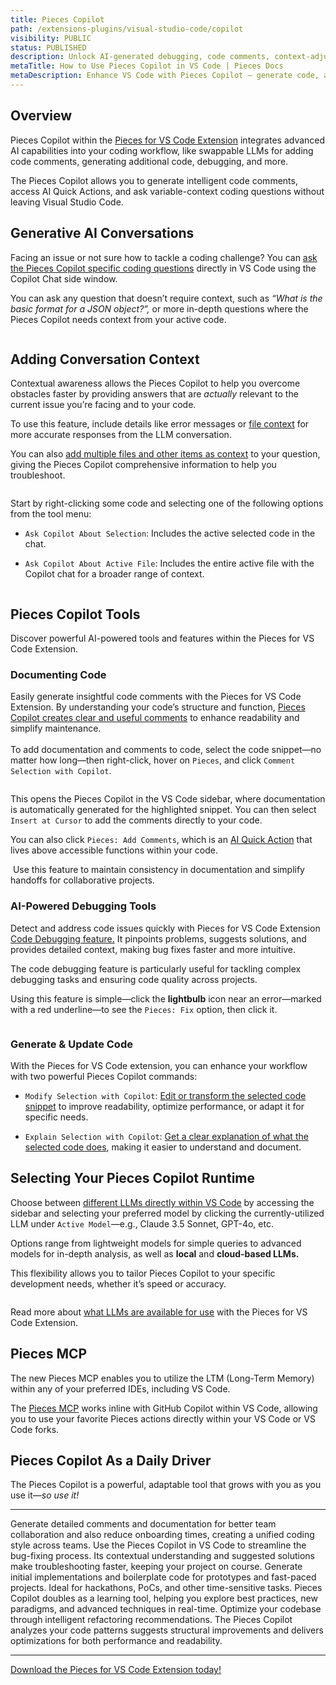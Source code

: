 ```yaml
---
title: Pieces Copilot
path: /extensions-plugins/visual-studio-code/copilot
visibility: PUBLIC
status: PUBLISHED
description: Unlock AI-generated debugging, code comments, context-adjusted prompting,  and more with Pieces Copilot.
metaTitle: How to Use Pieces Copilot in VS Code | Pieces Docs
metaDescription: Enhance VS Code with Pieces Copilot – generate code, add comments, debug, and use AI Quick Actions with swappable LLMs seamlessly
---
```


## Overview

Pieces Copilot within the <a target="_blank" href="https://marketplace.visualstudio.com/items?itemName=MeshIntelligentTechnologiesInc.pieces-vscode">Pieces for VS Code Extension</a> integrates advanced AI capabilities into your coding workflow, like swappable LLMs for adding code comments, generating additional code, debugging, and more.

The Pieces Copilot allows you to generate intelligent code comments, access AI Quick Actions, and ask variable-context coding questions without leaving Visual Studio Code.

## Generative AI Conversations

Facing an issue or not sure how to tackle a coding challenge? You can [ask the Pieces Copilot specific coding questions](/products/extensions-plugins/visual-studio-code/copilot/chat) directly in VS Code using the Copilot Chat side window.

You can ask any question that doesn’t require context, such as *“What is the basic format for a JSON object?”,* or more in-depth questions where the Pieces Copilot needs context from your active code.

<Image src="https://storage.googleapis.com/hashnode_product_documentation_assets/cdn_migrate_repair_2/visual_studio_code/generative_ai_conversations.png" alt="" align="center" fullwidth="true" />

## Adding Conversation Context

Contextual awareness allows the Pieces Copilot to help you overcome obstacles faster by providing answers that are *actually* relevant to the current issue you’re facing and to your code.

To use this feature, include details like error messages or [file context](/products/extensions-plugins/visual-studio-code/copilot/chat#adjusting-conversation-context) for more accurate responses from the LLM conversation.

You can also [add multiple files and other items as context](/products/extensions-plugins/visual-studio-code/copilot/chat#adding-items-to-copilot-chats) to your question, giving the Pieces Copilot comprehensive information to help you troubleshoot.

<Image src="https://storage.googleapis.com/hashnode_product_documentation_assets/cdn_migrate_repair_2/visual_studio_code/adding_conversation_context.png" alt="" align="center" fullwidth="true" />

Start by right-clicking some code and selecting one of the following options from the tool menu:

* `Ask Copilot About Selection`: Includes the active selected code in the chat.

* `Ask Copilot About Active File`: Includes the entire active file with the Copilot chat for a broader range of context.

<Image src="https://storage.googleapis.com/hashnode_product_documentation_assets/vs_code_extension_assets/pieces_copilot/MAIN_pieces_copilot/hover_over_ask_active_file.png" alt="" align="center" fullwidth="true" />

## Pieces Copilot Tools

Discover powerful AI-powered tools and features within the Pieces for VS Code Extension.

### Documenting Code

Easily generate insightful code comments with the Pieces for VS Code Extension. By understanding your code’s structure and function, [Pieces Copilot creates clear and useful comments](/products/extensions-plugins/visual-studio-code/copilot/documenting-code#commenting-code-selections-with-pieces-copilot) to enhance readability and simplify maintenance.\
\
To add documentation and comments to code, select the code snippet—no matter how long—then right-click, hover on `Pieces`, and click `Comment Selection with Copilot`.

<Image src="https://storage.googleapis.com/hashnode_product_documentation_assets/vs_code_extension_assets/pieces_copilot/MAIN_pieces_copilot/hover_over_comment.png" alt="" align="center" fullwidth="true" />

This opens the Pieces Copilot in the VS Code sidebar, where documentation is automatically generated for the highlighted snippet. You can then select `Insert at Cursor` to add the comments directly to your code.

You can also click `Pieces: Add Comments`, which is an [AI Quick Action](/products/extensions-plugins/visual-studio-code#using-ai-quick-actions) that lives above accessible functions within your code.

<Image src="https://storage.googleapis.com/hashnode_product_documentation_assets/vs_code_extension_assets/pieces_copilot/MAIN_pieces_copilot/add_comments_quick_action.gif" alt="" align="center" fullwidth="true" />

<Callout type="tip">
  Use this feature to maintain consistency in documentation and simplify handoffs for collaborative projects.
</Callout>

### AI-Powered Debugging Tools

Detect and address code issues quickly with Pieces for VS Code Extension [Code Debugging feature.](/products/extensions-plugins/visual-studio-code/copilot/debugging-errors) It pinpoints problems, suggests solutions, and provides detailed context, making bug fixes faster and more intuitive.

The code debugging feature is particularly useful for tackling complex debugging tasks and ensuring code quality across projects.

Using this feature is simple—click the **lightbulb** icon near an error—marked with a red underline—to see the `Pieces: Fix` option, then click it.

<Image src="https://storage.googleapis.com/hashnode_product_documentation_assets/vs_code_extension_assets/pieces_copilot/MAIN_pieces_copilot/pieces_fix_quick_action.gif" alt="" align="center" fullwidth="true" />

### Generate & Update Code

With the Pieces for VS Code extension, you can enhance your workflow with two powerful Pieces Copilot commands:

* `Modify Selection with Copilot`: [Edit or transform the selected code snippet](/products/extensions-plugins/visual-studio-code/copilot/refactoring#modifying-your-code-with-pieces-copilot) to improve readability, optimize performance, or adapt it for specific needs.

* `Explain Selection with Copilot`: [Get a clear explanation of what the selected code does](/products/extensions-plugins/visual-studio-code/copilot/chat#accessing-pieces-copilot-in-vs-code), making it easier to understand and document.

<Image src="https://storage.googleapis.com/hashnode_product_documentation_assets/cdn_migrate_repair_2/visual_studio_code/generate_update_code.gif" alt="" align="left" fullwidth="true" />

## Selecting Your Pieces Copilot Runtime

Choose between [different LLMs directly within VS Code](/products/extensions-plugins/visual-studio-code/copilot/llm-settings) by accessing the sidebar and selecting your preferred model by clicking the currently-utilized LLM under `Active Model`—e.g., Claude 3.5 Sonnet, GPT-4o, etc.

Options range from lightweight models for simple queries to advanced models for in-depth analysis, as well as **local** and **cloud-based LLMs.**

This flexibility allows you to tailor Pieces Copilot to your specific development needs, whether it’s speed or accuracy.

<Image src="https://storage.googleapis.com/hashnode_product_documentation_assets/cdn_migrate_repair_2/visual_studio_code/selecting_runtime.png" alt="" align="center" fullwidth="true" />

Read more about [what LLMs are available for use](/products/extensions-plugins/visual-studio-code/configuration#supported-llms) with the Pieces for VS Code Extension.

## Pieces MCP

The new Pieces MCP enables you to utilize the LTM (Long-Term Memory) within any of your preferred IDEs, including VS Code.

The [Pieces MCP](/products/mcp/get-started) works inline with GitHub Copilot within VS Code, allowing you to use your favorite Pieces actions directly within your VS Code or VS Code forks.

## Pieces Copilot As a Daily Driver

The Pieces Copilot is a powerful, adaptable tool that grows with you as you use it—*so use it!*

***

<AccordionGroup>
  <Accordion title="Collaborative Coding Made Easy">
    Generate detailed comments and documentation for better team collaboration and also reduce onboarding times, creating a unified coding style across teams.
  </Accordion>

  <Accordion title="Troubleshoot and Resolve Bugs Swiftly">
    Use the Pieces Copilot in VS Code to streamline the bug-fixing process. Its contextual understanding and suggested solutions make troubleshooting faster, keeping your project on course.
  </Accordion>

  <Accordion title="Quick Prototyping">
    Generate initial implementations and boilerplate code for prototypes and fast-paced projects. Ideal for hackathons, PoCs, and other time-sensitive tasks.
  </Accordion>

  <Accordion title="Skill Enhancement">
    Pieces Copilot doubles as a learning tool, helping you explore best practices, new paradigms, and advanced techniques in real-time.
  </Accordion>

  <Accordion title="Efficient Code Refactoring">
    Optimize your codebase through intelligent refactoring recommendations. The Pieces Copilot analyzes your code patterns suggests structural improvements and delivers optimizations for both performance and readability.
  </Accordion>
</AccordionGroup>

***

<a target="_blank" href="https://pieces.app/plugins/vs-code">Download the Pieces for VS Code Extension today!</a>
